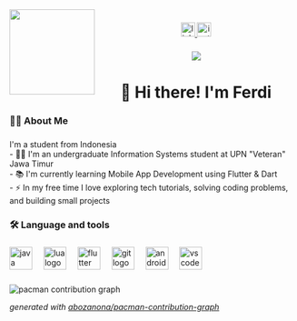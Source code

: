 <img align="left" height="150" src="https://media.giphy.com/media/v1.Y2lkPTc5MGI3NjExeGE4YXg1cGtpbmhvOGd1dnZlNHEyeml3bzRqN3Y0YTN6NWdwNWM4MiZlcD12MV9naWZzX3NlYXJjaCZjdD1n/13HBDT4QSTpveU/giphy.gif"  />

###

<div align="center">
  <a href="https://www.linkedin.com/in/ferdiyanto-tri-setiawan/" target="_blank">
    <img src="https://img.shields.io/static/v1?message=LinkedIn&logo=linkedin&label=&color=0077B5&logoColor=white&labelColor=&style=for-the-badge" height="25" alt="linkedin logo" />
  </a>
  <a href="https://instagram.com/ferditrii/" target="_blank">
    <img src="https://img.shields.io/static/v1?message=Instagram&logo=instagram&label=&color=E4405F&logoColor=white&labelColor=&style=for-the-badge" height="25" alt="instagram logo" />
  </a>
</div>


###

<div align="center">
  <img src="https://visitor-badge.laobi.icu/badge?page_id=ferditri.ferditri&"  />
</div>

###

<h1 align="center">👋 Hi there! I'm Ferdi</h1>

###

<h3 align="left">👩‍💻  About Me</h3>

###

<p align="left">I'm a student from Indonesia<br>- 🧑‍🎓 I'm an undergraduate Information Systems student at UPN "Veteran" Jawa Timur<br>- 📚 I'm currently learning Mobile App Development using Flutter & Dart<br>- ⚡ In my free time I love exploring tech tutorials, solving coding problems, and building small projects</p>

###

<h3 align="left">🛠 Language and tools</h3>

###

<div align="left">
  <img src="https://cdn.jsdelivr.net/gh/devicons/devicon/icons/java/java-original.svg" height="40" alt="java logo"  />
  <img width="12" />
  <img src="https://cdn.jsdelivr.net/gh/devicons/devicon/icons/lua/lua-original.svg" height="40" alt="lua logo"  />
  <img width="12" />
  <img src="https://cdn.jsdelivr.net/gh/devicons/devicon/icons/flutter/flutter-original.svg" height="40" alt="flutter logo"  />
  <img width="12" />
  <img src="https://cdn.jsdelivr.net/gh/devicons/devicon/icons/git/git-original.svg" height="40" alt="git logo"  />
  <img width="12" />
  <img src="https://cdn.jsdelivr.net/gh/devicons/devicon/icons/androidstudio/androidstudio-original.svg" height="40" alt="androidstudio logo"  />
  <img width="12" />
  <img src="https://cdn.jsdelivr.net/gh/devicons/devicon/icons/vscode/vscode-original.svg" height="40" alt="vscode logo"  />
</div>

###

<picture>
  <source media="(prefers-color-scheme: dark)" srcset="https://raw.githubusercontent.com/[USERNAME]/[USERNAME]/output/pacman-contribution-graph-dark.svg">
  <source media="(prefers-color-scheme: light)" srcset="https://raw.githubusercontent.com/[USERNAME]/[USERNAME]/output/pacman-contribution-graph.svg">
  <img alt="pacman contribution graph" src="https://raw.githubusercontent.com/[USERNAME]/[USERNAME]/output/pacman-contribution-graph.svg">
</picture>

_generated with [abozanona/pacman-contribution-graph](https://abozanona.github.io/pacman-contribution-graph/)_

###
